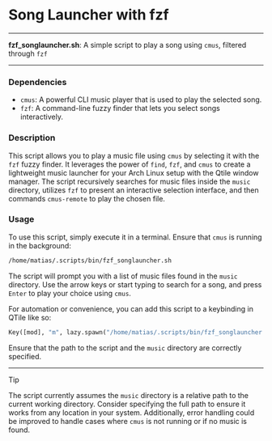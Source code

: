 # Song Launcher with fzf

---

**fzf_songlauncher.sh**: A simple script to play a song using `cmus`, filtered through `fzf`

---

### Dependencies

- `cmus`: A powerful CLI music player that is used to play the selected song.
- `fzf`: A command-line fuzzy finder that lets you select songs interactively.

### Description

This script allows you to play a music file using `cmus` by selecting it with the `fzf` fuzzy finder. It leverages the power of `find`, `fzf`, and `cmus` to create a lightweight music launcher for your Arch Linux setup with the Qtile window manager. The script recursively searches for music files inside the `music` directory, utilizes `fzf` to present an interactive selection interface, and then commands `cmus-remote` to play the chosen file.

### Usage

To use this script, simply execute it in a terminal. Ensure that `cmus` is running in the background:

```bash
/home/matias/.scripts/bin/fzf_songlauncher.sh
```

The script will prompt you with a list of music files found in the `music` directory. Use the arrow keys or start typing to search for a song, and press `Enter` to play your choice using `cmus`.

For automation or convenience, you can add this script to a keybinding in QTile like so:

```python
Key([mod], "m", lazy.spawn("/home/matias/.scripts/bin/fzf_songlauncher.sh")),
```

Ensure that the path to the script and the `music` directory are correctly specified.

---

> [!TIP]
> The script currently assumes the `music` directory is a relative path to the current working directory. Consider specifying the full path to ensure it works from any location in your system. Additionally, error handling could be improved to handle cases where `cmus` is not running or if no music is found.